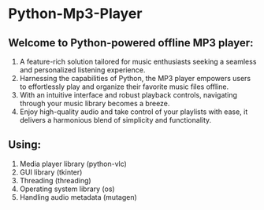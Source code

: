 # **Python-Mp3-Player**
## Welcome to Python-powered offline MP3 player: 
  1. A feature-rich solution tailored for music enthusiasts seeking a seamless and personalized listening experience.
  1. Harnessing the capabilities of Python, the MP3 player empowers users to effortlessly play and organize their favorite music files offline.
  1. With an intuitive interface and robust playback controls, navigating through your music library becomes a breeze.
  1. Enjoy high-quality audio and take control of your playlists with ease, it delivers a harmonious blend of simplicity and functionality.



## Using:
  1. Media player library (python-vlc)
  1. GUI library (tkinter)
  1. Threading (threading)
  1. Operating system library (os)
  1. Handling audio metadata (mutagen)
